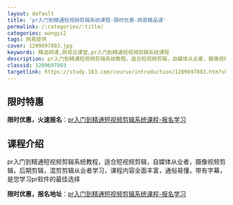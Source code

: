 ```yaml
---
layout: default
title: 'pr入门到精通短视频剪辑系统课程-限时优惠-网易精品课'
permalink: /:categories/:title/
categories: wangyi2
tags: 网易提供
cover: 1209697803.jpg
keywords: 精选网课,网易云课堂,pr入门到精通短视频剪辑系统课程
description: pr入门到精通短视频剪辑系统教程，适合短视频剪辑，自媒体从业者，摄像视频剪辑，后期剪辑，混剪剪辑从业者学习，课程内容全面
classid: 1209697803
targetlink: https://study.163.com/course/introduction/1209697803.htm?share=1&shareId=1025206652&utm_campaign=share&utm_medium=iphoneShare&utm_source=&utm_u=1025206652
---
```


## 限时特惠

**限时优惠，火速报名**：[pr入门到精通短视频剪辑系统课程-报名学习](https://study.163.com/course/introduction/1209697803.htm?share=1&shareId=1025206652&utm_campaign=share&utm_medium=iphoneShare&utm_source=&utm_u=1025206652)

## 课程介绍

pr入门到精通短视频剪辑系统教程，适合短视频剪辑，自媒体从业者，摄像视频剪辑，后期剪辑，混剪剪辑从业者学习，课程内容全面丰富，通俗易懂，带有字幕，是您学习pr软件的最佳选择

**限时优惠，报名地址**：[pr入门到精通短视频剪辑系统课程-报名学习](https://study.163.com/course/introduction/1209697803.htm?share=1&shareId=1025206652&utm_campaign=share&utm_medium=iphoneShare&utm_source=&utm_u=1025206652)

